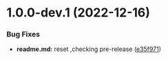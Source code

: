 # 1.0.0-dev.1 (2022-12-16)


### Bug Fixes

* **readme.md:** reset ,checking pre-release ([e35f971](https://github.com/sumit-panigrahi/ui-stencil/commit/e35f971315154c5dabcd7399ac438c9df9a2cbfe))

